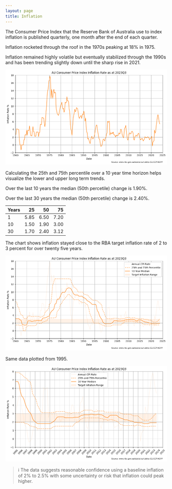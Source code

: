 ```yaml
---
layout: page
title: Inflation
---
```


The Consumer Price Index that the Reserve Bank of Australia use to index inflation is published quarterly, one month after the end of each quarter.

Inflation rocketed through the roof in the 1970s peaking at 18% in 1975. 

Inflation remained highly volatile but eventually stabilized through the 1990s and has been trending slightly down until the sharp rise in 2021.


    
![png](images/inflation_7_0.png)
    




Calculating the 25th and 75th percentile over a 10 year time horizon helps visualize the lower and upper long term trends.

Over the last 10 years the median (50th percetile) change is 1.90%.

Over the last 30 years the median (50th percetile) change is 2.40%.

| Years |   25 |   50 |   75 |
|-------|-----:|-----:|-----:|
| 1     | 5.85 | 6.50 | 7.20 |
| 10    | 1.50 | 1.90 | 3.00 |
| 30    | 1.70 | 2.40 | 3.12 |






The chart shows inflation stayed close to the RBA target inflation rate of 2 to 3 percent for over twenty five years.




    
![png](images/inflation_13_1.png)
    




Same data plotted from 1995.




    
![png](images/inflation_14_1.png)
    


> ℹ The data suggests reasonable confidence using a baseline inflation of 2% to 2.5% with some uncertainty or risk that inflation could peak higher.
